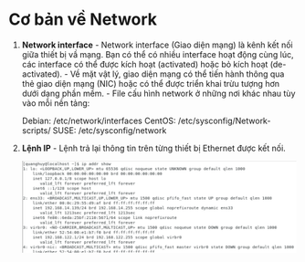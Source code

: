 # Cơ bản về Network 

   1. **Network interface**
    - Network interface (Giao diện mạng) là kênh kết nối giữa thiết bị vầ mạng. Bạn có thể có nhiều interface hoạt động cùng lúc, các interface có thể được kích hoạt (activated) hoặc bỏ kích hoạt (de-activated).
    - Về mặt vật lý, giao diện mạng có thể tiến hành thông qua thẻ giao diện mạng (NIC) hoặc có thể được triển khai trừu tượng hơn dưới dạng phần mềm.
    - File cấu hình network ở những nơi khác nhau tùy vào mỗi nền tảng:

        Debian: /etc/network/interfaces
        CentOS: /etc/sysconfig/Network-scripts/
        SUSE: /etc/sysconfig/network
   
   2. **Lệnh IP**
    - Lệnh trả lại thông tin trên từng thiết bị Ethernet được kết nối.
    
      ![](./image/21.png)
     
     
    
     
